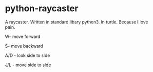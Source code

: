 # python-raycaster
A raycaster. Written in standard libary python3. In turtle. Because I love pain.

W- move forward

S- move backward

A/D - look side to side

J/L - move side to side
